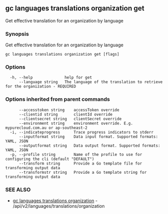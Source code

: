 ## gc languages translations organization get

Get effective translation for an organization by language

### Synopsis

Get effective translation for an organization by language

```
gc languages translations organization get [flags]
```

### Options

```
  -h, --help              help for get
      --language string   The language of the translation to retrieve for the organization - REQUIRED
```

### Options inherited from parent commands

```
      --accesstoken string    accessToken override
      --clientid string       clientId override
      --clientsecret string   clientSecret override
      --environment string    environment override. E.g. mypurecloud.com.au or ap-southeast-2
  -i, --indicateprogress      Trace progress indicators to stderr
      --inputformat string    Data input format. Supported formats: YAML, JSON
      --outputformat string   Data output format. Supported formats: YAML, JSON
  -p, --profile string        Name of the profile to use for configuring the cli (default "DEFAULT")
      --transform string      Provide a Go template file for transforming output data
      --transformstr string   Provide a Go template string for transforming output data
```

### SEE ALSO

* [gc languages translations organization](gc_languages_translations_organization.html)	 - /api/v2/languages/translations/organization


